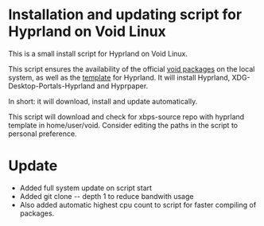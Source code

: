 # Installation and updating script for Hyprland on Void Linux
This is a small install script for Hyprland on Void Linux.

This script ensures the availability of the official [void packages](https://github.com/void-linux/void-packages) on the local system, as well as the [template](https://github.com/Makrennel/hyprland-void) for Hyprland. It will install Hyprland, XDG-Desktop-Portals-Hyprland and Hyprpaper.

In short: it will download, install and update automatically.

This script will download and check for xbps-source repo with hyprland template in home/user/void. Consider editing the paths in the script to personal preference.

# **Update**
- Added full system update on script start
- Added git clone -- depth 1 to reduce bandwith usage
- Also added automatic highest cpu count to script for faster compiling of packages.
